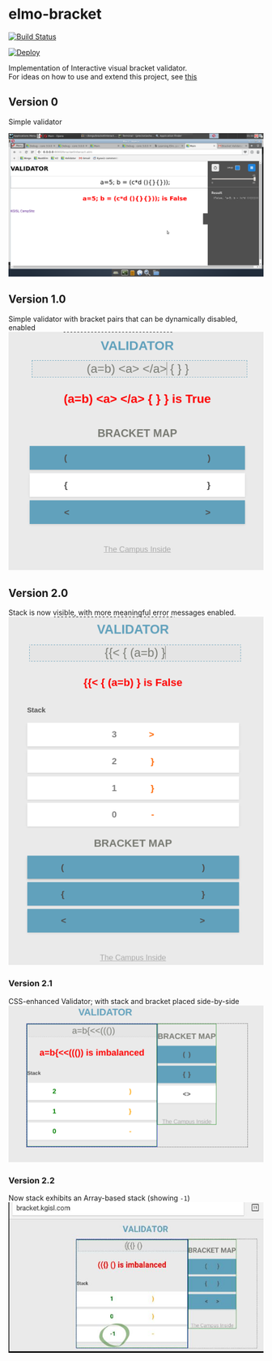# elmo-bracket

[![Build Status](https://travis-ci.org/kgashok/vbracket.svg?branch=master)](https://travis-ci.org/kgashok/vbracket)

[![Deploy](https://www.herokucdn.com/deploy/button.png)](https://heroku.com/deploy)

Implementation of Interactive visual bracket validator.  
For ideas on how to use and extend this project, see [this](challenge.md)

## Version 0 
Simple validator 

![Version 0](img/interactiveBracket.png)

## Version 1.0 
Simple validator with bracket pairs that can be dynamically disabled, enabled
![Version 1](img/dynamicValidator.png)

## Version 2.0 
Stack is now visible, with more meaningful error messages enabled. 
![Version 2](img/dynamicValidatorWithStack.png)

### Version 2.1 
CSS-enhanced Validator; with stack and bracket placed side-by-side
![Version 2.1](img/cssEnhancedValidator.png)

### Version 2.2
Now stack exhibits an Array-based stack (showing `-1`)
![Version 2.2](img/v22Validator.jpg)
